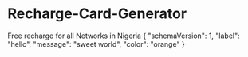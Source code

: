 # Recharge-Card-Generator
Free recharge for all Networks in Nigeria
{
  "schemaVersion": 1,
  "label": "hello",
  "message": "sweet world",
  "color": "orange"
}

